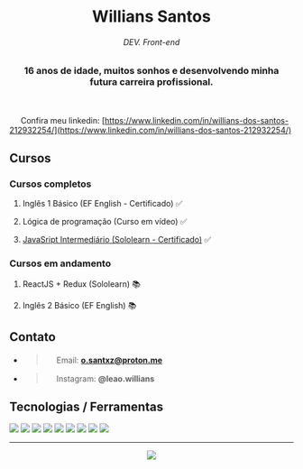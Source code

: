 <h1 align="center">
   Willians Santos
  <h6 align='center'>DEV. Front-end</h6>
</h1>
<h3 align="center">16 anos de idade, muitos sonhos e desenvolvendo minha futura carreira profissional.</h3>

<br>

<img src='https://cdn-icons-png.flaticon.com/512/174/174857.png' width='16' height='16'> Confira meu linkedin: [https://www.linkedin.com/in/willians-dos-santos-212932254/](https://www.linkedin.com/in/willians-dos-santos-212932254/)

## Cursos

### Cursos completos

  1. Inglês 1 Básico (EF English - Certificado) ✅

  2. Lógica de programação (Curso em vídeo) ✅

  3. <a href='https://www.sololearn.com/certificates/CC-1WRA54DL' target='blank'>JavaSript Intermediário (Sololearn - Certificado)</a> ✅

### Cursos em andamento

  1. ReactJS + Redux (Sololearn) 📚

  2. Inglês 2 Básico (EF English) 📚

## Contato

- > <img src='https://portal.ifba.edu.br/barreiras/imagens-campus-barreiras/icon-email.png/@@images/image.png' width='16' height='16'/> Email: **o.santxz@proton.me**

- > <img src="https://png.pngtree.com/png-vector/20221018/ourmid/pngtree-instagram-social-platform-icon-png-image_6315976.png" width="16" height="16"/> Instagram: **@leao.willians**

## Tecnologias / Ferramentas

<p float='left'>
  <img onclick="return false;" src='https://img.shields.io/badge/HTML5-E34F26?style=for-the-badge&logo=html5&logoColor=white' />
  <img onclick="return false;" src='https://img.shields.io/badge/CSS3-1572B6?style=for-the-badge&logo=css3&logoColor=white' />
  <img onclick="return false;" src='https://img.shields.io/badge/Sass-CC6699?style=for-the-badge&logo=sass&logoColor=white'/>
  <img onclick="return false;" src='https://img.shields.io/badge/Bootstrap-563D7C?style=for-the-badge&logo=bootstrap&logoColor=white'/>
  <img onclick="return false;" src='https://img.shields.io/badge/Tailwind_CSS-38B2AC?style=for-the-badge&logo=tailwind-css&logoColor=white'/>
  <img onclick="return false;" src='https://img.shields.io/badge/JavaScript-F7DF1E?style=for-the-badge&logo=javascript&logoColor=black' />
  <img onclick="return false;" src='https://img.shields.io/badge/React-20232A?style=for-the-badge&logo=react&logoColor=61DAFB' />
  <img onclick="return false;" src='https://img.shields.io/badge/GIT-E44C30?style=for-the-badge&logo=git&logoColor=white' />
  <img onclick="return false;" src='https://img.shields.io/badge/TypeScript-007ACC?style=for-the-badge&logo=typescript&logoColor=white' />
</p>

---

<p float='left' align='center'>
  <img align='center' src='https://github-readme-stats.vercel.app/api?username=will-santosx&theme=gotham'/>
</p>
